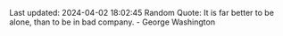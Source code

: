 Last updated: 2024-04-02 18:02:45
Random Quote: It is far better to be alone, than to be in bad company. - George Washington
